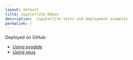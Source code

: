 ```yaml
--- 
layout: default
title: Jupyterlite Demos
description:  Jupyterlite tests and deployment examples
permalink: /
---
```

Deployed on GiHub:
- [Using pyodide](https://jupyter-ed.github.io/jupyterlite-pyodide)
- [Using xeus](https://jupyter-ed.github.io/jupyterlite-xeus)

